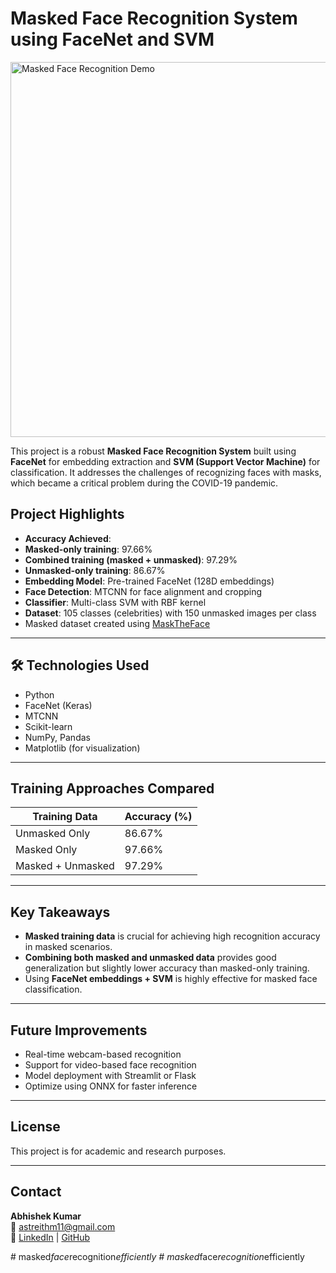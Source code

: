 #  Masked Face Recognition System using FaceNet and SVM

<img src="C:\Users\Abhishek Kumar\Downloads\img.jpg" alt="Masked Face Recognition Demo" width="600"/>


This project is a robust **Masked Face Recognition System** built using **FaceNet** for embedding extraction and **SVM (Support Vector Machine)** for classification. It addresses the challenges of recognizing faces with masks, which became a critical problem during the COVID-19 pandemic.

##  Project Highlights

-  **Accuracy Achieved**:
  - **Masked-only training**: 97.66%
  - **Combined training (masked + unmasked)**: 97.29%
  - **Unmasked-only training**: 86.67%
-  **Embedding Model**: Pre-trained FaceNet (128D embeddings)
-  **Face Detection**: MTCNN for face alignment and cropping
-  **Classifier**: Multi-class SVM with RBF kernel
-  **Dataset**: 105 classes (celebrities) with 150 unmasked images per class  
  - Masked dataset created using [MaskTheFace](https://github.com/aqeelanwar/MaskTheFace)

---



## 🛠️ Technologies Used

- Python
- FaceNet (Keras)
- MTCNN
- Scikit-learn
- NumPy, Pandas
- Matplotlib (for visualization)

---

##  Training Approaches Compared

| Training Data        | Accuracy (%) |
|----------------------|--------------|
| Unmasked Only        | 86.67%       |
| Masked Only          | 97.66%       |
| Masked + Unmasked    | 97.29%       |

---

##  Key Takeaways

- **Masked training data** is crucial for achieving high recognition accuracy in masked scenarios.
- **Combining both masked and unmasked data** provides good generalization but slightly lower accuracy than masked-only training.
- Using **FaceNet embeddings + SVM** is highly effective for masked face classification.

---

##  Future Improvements

- Real-time webcam-based recognition
- Support for video-based face recognition
- Model deployment with Streamlit or Flask
- Optimize using ONNX for faster inference

---

##  License

This project is for academic and research purposes.

---

##  Contact

**Abhishek Kumar**  
📧 astreithm11@gmail.com  
🔗 [LinkedIn](https://www.linkedin.com/in/abhishek-kumar-86b317274) | [GitHub](https://github.com/integrader)


#   m a s k e d _ f a c e _ r e c o g n i t i o n _ e f f i c i e n t l y 
 
 #   m a s k e d _ f a c e _ r e c o g n i t i o n _ e f f i c i e n t l y 
 
 